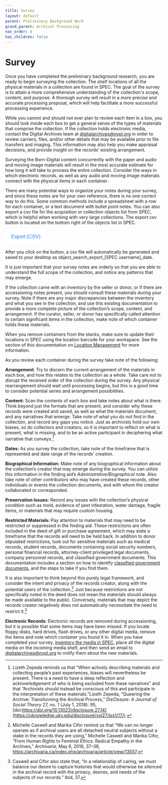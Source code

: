 ```yaml
---
title: Survey
layout: default
parent: Preliminary Background Work
grand_parent: Archival Processing
nav_order: 4
has_children: false
---
```

# Survey
Once you have completed the preliminary background research, you are ready to begin surveying the collection. The shelf locations of all the physical materials in a collection are found in SPEC. The goal of the survey is to attain a more comprehensive understanding of the collection's scope, content, and purpose. A thorough survey will result in a more precise and accurate processing proposal, which will help facilitate a more successful processing experience.

While you cannot and should not ever plan to review each item in a box, you should look inside each box to get a general sense of the types of materials that comprise the collection. If the collection holds electronic media, contact the Digital Archives team at <digitalarchives@nypl.org> in order to review carriers, files, and/or other details that may be available prior to file transfers and imaging. This information may also help you make appraisal decisions, and provide insight on the records’ existing arrangement. 

Surveying the Born-Digital content concurrently with the paper and audio and moving image materials will result in the most accurate estimate for how long it will take to process the entire collection. Consider the ways in which electronic records, as well as any audio and moving image materials connect with the physical items in each container. 

There are many potential ways to organize your notes during your survey, and since these notes are for your own reference, there is no one correct way to do this. Some common methods include a spreadsheet with a row for each container, or a text document with bullet point notes. You can also export a csv file for the acquisition or collection objects list from SPEC, which is helpful when working with very large collections. The export csv button is located on the bottom right of the objects list in SPEC. 

![SPEC EXPORT BUTTOM IMAGE](Images/02-SPEC_export_button.png)

After you click on the button, a csv file will automatically be generated and saved to your desktop as object_search_export_[SPEC username]_date.

It is just important that your survey notes are orderly so that you are able to understand the full scope of the collection, and notice any patterns that may emerge. 

If the collection came with an inventory by the seller or donor, or if there are accessioning notes present, you should consult these materials during your survey. Note if there are any major discrepancies between the inventory and what you see in the collection, and use this existing documentation to provide a more complete picture of the collection’s scope, content, and arrangement. If the curator, seller, or donor has specifically called attention to certain significant items in the collection, make note of which container holds these materials.

When you remove containers from the stacks, make sure to update their locations in SPEC using the location barcode for your workspace. See the section of this documentation on [Location Management]() for more information. 

As you review each container during the survey take note of the following:

**Arrangement**: Try to discern the current arrangement of the materials in each box, and how this relates to the collection as a whole. Take care not to disrupt the received order of the collection during the survey. Any physical rearrangement should wait until processing begins, but this is a good time to consider potential series and arrangement possibilities.

**Content:** Scan the contents of each box and take notes about what is there. Think beyond just the formats that are present, and consider why these records were created and saved, as well as what the materials document, and any narratives that emerge. Take note of what you do not find in the collection, and record any gaps you notice. Just as archivists hold our own biases, so do collectors and creators, so it is important to reflect on what is present, what is missing, and to be an active participant in deciphering what narrative that conveys.[^1]

**Dates:** As you survey the collection, take note of the timeframe that is represented and date range of the records’ creation. 

**Biographical Information:** Make note of any biographical information about the collection’s creator that may emerge during the survey. You can utilize this information in the finding aid’s _Administrative/Biographical_ note. Also take note of other contributors who may have created these records, other individuals or events the collection documents, and with whom the creator collaborated or corresponded.

**Preservation Issues:** Record any issues with the collection’s physical condition such as mold, evidence of pest infestation, water damage, fragile items, or materials that may require custom housing.

**Restricted Materials:** Pay attention to materials that may need to be restricted or suppressed in the finding aid. These restrictions are often included in the deed of gift or purchase agreement, which may state a timeframe that the records will need to be held back. In addition to donor stipulated restrictions, look out for sensitive materials such as medical records, student records, documents containing social security numbers, personal financial records, attorney-client privileged legal documents, company personnel records, and classified government documents. This documentation includes a section on how to identify [classified government documents](https://docs.google.com/document/d/1tiIm0R8P0A_sOH3RUKsPgUKXAThqXT074QeIEokD6uk/edit#heading=h.3p5gze6qpngg), and the steps to take if you find them. 

It is also important to think beyond this purely legal framework, and consider the intent and privacy of the records creator, along with the potential users of the collection.[^2] Just because restrictions are not specifically noted in the deed does not mean the materials should always be made available to the public. Conversely, materials that may depict the records creator negatively does not automatically necessitate the need to restrict it.[^3]

**Electronic Records**: Electronic records are removed during accessioning, but it is possible that some items may have been missed. If you locate floppy disks, hard drives, flash drives, or any other digital media, remove the items and note which container you found it in. When you have completed your survey, [inventory the media in SPEC](https://nypl.github.io/digarch/accessioning/inventorying-digital-media-accession.html), place all the digital media on the incoming media shelf, and then send an email to <digitalarchives@nypl.org> to notify them about the new materials.

[^1]: Lizeth Zepeda reminds us that “When actively describing materials and collecting people’s past experiences, biases will nevertheless be present. There is a need to have a deep reflection and acknowledgement of who is being excluded from these narratives” and that “Archivists should instead be conscious of this and participate in the interpretation of these materials.”Lizeth Zepeda, “Queering the Archive: Transforming the Archival Process,” _DisClosure: A Journal of Social Theory_ 27, no. 1 (July 1, 2018): 95, [doi:https://doi.org/10.13023/disclosure.27.14](https://uknowledge.uky.edu/disclosure/vol27/iss1/17/).

[^2]: Michelle Caswell and Marika Cifor remind us that “We can no longer operate as if archival users are all detached neutral subjects without a stake in the records they are using,” Michelle Caswell and Marika Cifor, “From Human Rights to Feminist Ethics: Radical Empathy in the Archives,” _Archivaria_, May 6, 2016, 37–38, <https://archivaria.ca/index.php/archivaria/article/view/13557>.

[^3]:  Caswell and Cifor also state that, “In a relationship of caring, we must balance our desire to capture histories that would otherwise be silenced in the archival record with the privacy, desires, and needs of the subjects of our records.” Ibid, 37.


